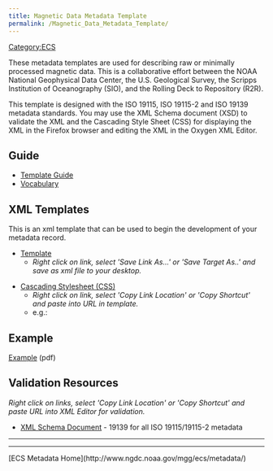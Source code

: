 ```yaml
---
title: Magnetic Data Metadata Template
permalink: /Magnetic_Data_Metadata_Template/
---
```


[Category:ECS](/Category:ECS "wikilink")

These metadata templates are used for describing raw or minimally processed magnetic data. This is a collaborative effort between the NOAA National Geophysical Data Center, the U.S. Geological Survey, the Scripps Institution of Oceanography (SIO), and the Rolling Deck to Repository (R2R).

This template is designed with the ISO 19115, ISO 19115-2 and ISO 19139 metadata standards. You may use the XML Schema document (XSD) to validate the XML and the Cascading Style Sheet (CSS) for displaying the XML in the Firefox browser and editing the XML in the Oxygen XML Editor.

Guide
-----

-   [Template Guide](http://www.ngdc.noaa.gov/metadata/published/Training/Guides/magnetic_template_guide.html)
-   [Vocabulary](/ISO_Template_Vocabularies "wikilink")

XML Templates
-------------

This is an xml template that can be used to begin the development of your metadata record.

-   [Template](http://www.ngdc.noaa.gov/metadata/published/Examples/iso/xml/template_magnetic.xml)
    -   <i>Right click on link, select 'Save Link As...' or 'Save Target As..' and save as xml file to your desktop.</i>

<!-- -->

-   [Cascading Stylesheet (CSS)](http://www.ngdc.noaa.gov/metadata/published/views/template_grav_mag.css)
    -   <i>Right click on link, select 'Copy Link Location' or 'Copy Shortcut' and paste into URL in template.</i>
    -   e.g.:
            <?xml-stylesheet type="text/css" href="http://www.ngdc.noaa.gov/metadata/published/views/template_grav_mag.css"?>

Example
-------

[Example](/Media:magnetic_example.pdf "wikilink") (pdf)

Validation Resources
--------------------

<i>Right click on links, select 'Copy Link Location' or 'Copy Shortcut' and paste URL into XML Editor for validation.</i>

-   [XML Schema Document](http://www.ngdc.noaa.gov/metadata/published/xsd/schema.xsd) - 19139 for all ISO 19115/19115-2 metadata

<hr/>
<hr/>
[ECS Metadata Home](http://www.ngdc.noaa.gov/mgg/ecs/metadata/)